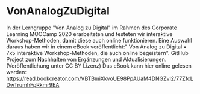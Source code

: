 # VonAnalogZuDigital
In der Lerngruppe "Von Analog zu Digital" im Rahmen des Corporate Learning MOOCamp 2020 erarbeiteten und testeten wir interaktive Workshop-Methoden, damit diese auch online funktionieren. Eine Auswahl daraus haben wir in einem eBook veröffentlicht:" Von Analog zu Digital • 7x5 interaktive Workshop-Methoden, die auch online begeistern". GitHub Project zum Nachhalten von Ergänzungen und Aktualisierungen. (Veröffentlichung unter CC BY Lizenz)
Das eBook kann hier online gelesen werden: https://read.bookcreator.com/VBTBmiXkvoUE98PpAUaM4DNGZvl2/77ZfcLDwTrumhFpRkmr9EA
